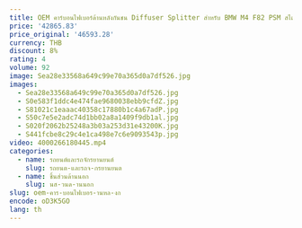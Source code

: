 ```yaml
---
title: OEM คาร์บอนไฟเบอร์ด้านหลังกันชน Diffuser Splitter สําหรับ BMW M4 F82 PSM สไตล์ด้านหลัง Diffuser
price: '42865.83'
price_original: '46593.28'
currency: THB
discount: 8%
rating: 4
volume: 92
image: Sea28e33568a649c99e70a365d0a7df526.jpg
images:
  - Sea28e33568a649c99e70a365d0a7df526.jpg
  - S0e583f1ddc4e474fae9680038ebb9cfdZ.jpg
  - S81021c1eaaac40358c17880b1c4a67adP.jpg
  - S50c7e5e2adc74d1bb02a8a1409f9db1al.jpg
  - S020f2062b25248a3b03a253d31e43200K.jpg
  - S441fcbe8c29c4e1ca498e7c6e9093543p.jpg
video: 4000266180445.mp4
categories:
  - name: รถยนต์และรถจักรยานยนต์
    slug: รถยนต-และรถจ-กรยานยนต
  - name: ชิ้นส่วนด้านนอก
    slug: นส-วนด-านนอก
slug: oem-คาร-บอนไฟเบอร-านหล-งก
encode: oD3K5GO
lang: th
---
```

  